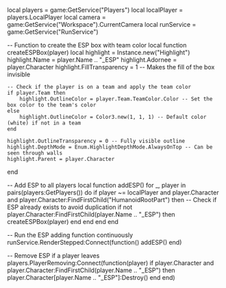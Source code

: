 local players = game:GetService("Players")
local localPlayer = players.LocalPlayer
local camera = game:GetService("Workspace").CurrentCamera
local runService = game:GetService("RunService")
 
-- Function to create the ESP box with team color
local function createESPBox(player)
    local highlight = Instance.new("Highlight")
    highlight.Name = player.Name .. "_ESP"
    highlight.Adornee = player.Character
    highlight.FillTransparency = 1 -- Makes the fill of the box invisible
    
    -- Check if the player is on a team and apply the team color
    if player.Team then
        highlight.OutlineColor = player.Team.TeamColor.Color -- Set the box color to the team's color
    else
        highlight.OutlineColor = Color3.new(1, 1, 1) -- Default color (white) if not in a team
    end
    
    highlight.OutlineTransparency = 0 -- Fully visible outline
    highlight.DepthMode = Enum.HighlightDepthMode.AlwaysOnTop -- Can be seen through walls
    highlight.Parent = player.Character
end
 
-- Add ESP to all players
local function addESP()
    for _, player in pairs(players:GetPlayers()) do
        if player ~= localPlayer and player.Character and player.Character:FindFirstChild("HumanoidRootPart") then
            -- Check if ESP already exists to avoid duplication
            if not player.Character:FindFirstChild(player.Name .. "_ESP") then
                createESPBox(player)
            end
        end
    end
end
 
-- Run the ESP adding function continuously
runService.RenderStepped:Connect(function()
    addESP()
end)
 
-- Remove ESP if a player leaves
players.PlayerRemoving:Connect(function(player)
    if player.Character and player.Character:FindFirstChild(player.Name .. "_ESP") then
        player.Character[player.Name .. "_ESP"]:Destroy()
    end
end)
